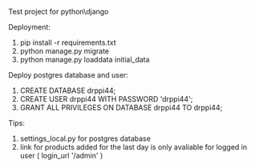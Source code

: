 Test project for python\django

Deployment:
1. pip install -r requirements.txt
2. python manage.py migrate
3. python manage.py loaddata initial_data



Deploy postgres database and user:
1. CREATE DATABASE drppi44;
2. CREATE USER drppi44 WITH PASSWORD 'drppi44';
3. GRANT ALL PRIVILEGES ON DATABASE drppi44 TO drppi44;

Tips:
1. settings_local.py for postgres database
2. link for products added for the last day is only avaliable for logged in user ( login_url  '/admin' )
